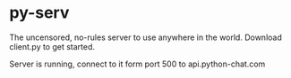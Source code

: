 # py-serv
The uncensored, no-rules server to use anywhere in the world. Download client.py to get started. 

Server is running, connect to it form port 500 to api.python-chat.com
